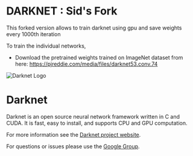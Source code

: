 # DARKNET : Sid's Fork

This forked version allows to train darknet using gpu and save weights every 1000th iteration

To train the individual networks,

- Download the pretrained weights trained on ImageNet dataset from here: https://pjreddie.com/media/files/darknet53.conv.74
 

![Darknet Logo](http://pjreddie.com/media/files/darknet-black-small.png)

# Darknet #
Darknet is an open source neural network framework written in C and CUDA. It is fast, easy to install, and supports CPU and GPU computation.

For more information see the [Darknet project website](http://pjreddie.com/darknet).

For questions or issues please use the [Google Group](https://groups.google.com/forum/#!forum/darknet).
